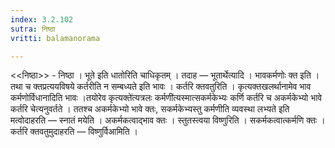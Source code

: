 ```yaml
---
index: 3.2.102
sutra: निष्ठा
vritti: balamanorama

---
```

<<निष्ठा>> - निष्ठा । भूते इति धातोरिति चाधिकृतम् । तदाह —  भूतार्थेत्यादि । भावकर्मणोः क्त इति । तथा च क्तप्रत्ययविषये कर्तरीति न सम्बध्यते इति भावः । कर्तरि क्तवतुरिति । कृत्यक्तखलर्थानामेव भाव कर्मणोर्विधानादिति भावः ।तयोरेव कृत्यक्ते॑त्यत्रलः कर्मणी॑त्यस्मात्सकर्मकेभ्यः कर्णि कर्तरि च अकर्मकेभ्यो भावे कर्तरि चेत्यनुवर्तते । ततश्च अकर्मकेभ्यो भावे क्तः, सकर्मकेभ्यस्तु कर्मणीति व्यवस्था लभ्यते इति मत्वोदाहरति —  स्नातं मयेति । अकर्मकत्वाद्भाव क्तः । स्तुतस्त्वया विष्णुरिति । सकर्मकत्वात्कर्मणि क्तः । कर्तरि क्तवतुमुदाहरति —  विष्णुर्विआमिति । 